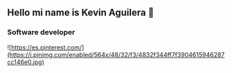 ## Hello mi name is Kevin Aguilera 👋
### Software developer

![https://es.pinterest.com/](https://i.pinimg.com/enabled/564x/48/32/f3/4832f344ff7f3904615946287cc146e0.jpg)
